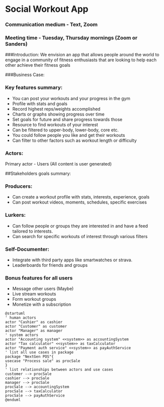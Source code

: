 # Social Workout App

### Communication medium - Text, Zoom
### Meeting time - Tuesday, Thursday mornings (Zoom or Sanders)

###Introduction:
We envision an app that allows people around the world to engage in 
a community of fitness enthusiasts that are looking to help each other achieve their fitness goals

###Business Case:


### Key features summary:
- You can post your workouts and your progress in the gym
- Profile with stats and goals 
- Record highest reps/weights accomplished
- Charts or graphs showing progress over time 
- Set goals for future and share progress towards those
- Resource to find workouts of your interest
- Can be filtered to upper-body, lower-body, core etc.
- You could follow people you like and get their workouts
- Can filter to other factors such as workout length or difficulty


### Actors:

Primary actor - Users (All content is user generated)

##Stakeholders goals summary:

### Producers:
- Can create a workout profile with stats, interests, experience, goals
- Can post workout videos, moments, schedules, specific exercises

### Lurkers:
- Can follow people or groups they are interested in and have a feed tailored to interests. 
- Can search for specific workouts of interest through various filters

### Self-Documenter:
- Integrate with third party apps like smartwatches or strava. 
- Leaderboards for friends and groups

### Bonus features for all users
- Message other users (Maybe)
- Live stream workouts 
- Form workout groups
- Monetize with a subscription


```plantuml
@startuml
' human actors
actor "Cashier" as cashier
actor "Customer" as customer
actor "Manager" as manager
' system actors
actor "Accounting system" <<system>> as accountingSystem
actor "Tax calculator" <<system>> as taxCalculator
actor "Payment auth service" <<system>> as payAuthService
' list all use cases in package
package "NextGen POS"{
usecase "Process sale" as procSale
}
' list relationships between actors and use cases
customer --> procSale
cashier --> procSale
manager --> procSale
procSale --> accountingSystem
procSale --> taxCalculator
procSale --> payAuthService
@enduml
```
